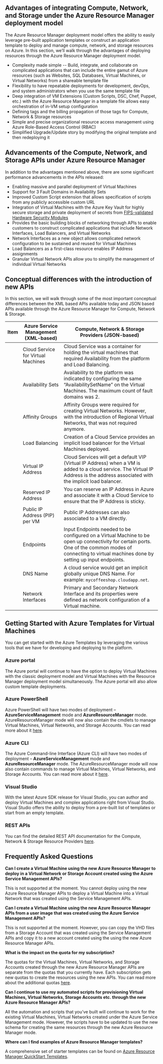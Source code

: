 


## Advantages of integrating Compute, Network, and Storage under the Azure Resource Manager deployment model
The Azure Resource Manager deployment model offers the ability to easily leverage pre-built application templates or construct an application template to deploy and manage compute, network, and storage resources on Azure. In this section, we’ll walk through the advantages of deploying resources through the Azure Resource Manager deployment model.

* Complexity made simple -- Build, integrate, and collaborate on complicated applications that can include the entire gamut of Azure resources (such as Websites, SQL Databases, Virtual Machines, or Virtual Networks) from a shareable template file
* Flexibility to have repeatable deployments for development, devOps, and system administrators when you use the same template file
* Deep integration of VM Extensions (Custom Scripts, DSC, Chef, Puppet, etc.) with the Azure Resource Manager in a template file allows easy orchestration of in-VM setup configuration
* Defining tags and the billing propagation of those tags for Compute, Network & Storage resources
* Simple and precise organizational resource access management using Azure Role-Based Access Control (RBAC)
* Simplified Upgrade/Update story by modifying the original template and then redeploying it

## Advancements of the Compute, Network, and Storage APIs under Azure Resource Manager
In addition to the advantages mentioned above, there are some significant performance advancements in the APIs released:

* Enabling massive and parallel deployment of Virtual Machines
* Support for 3 Fault Domains in Availability Sets
* Improved Custom Script extension that allows specification of scripts from any publicly accessible custom URL
* Integration of Virtual Machines with the Azure Key Vault for highly secure storage and private deployment of secrets from [FIPS-validated](http://wikipedia.org/wiki/FIPS_140-2) [Hardware Security Modules](http://wikipedia.org/wiki/Hardware_security_module)
* Provides the basic building blocks of networking through APIs to enable customers to construct complicated applications that include Network Interfaces, Load Balancers, and Virtual Networks
* Network Interfaces as a new object allows complicated network configuration to be sustained and reused for Virtual Machines
* Load Balancers as a first-class resource enables IP Address assignments
* Granular Virtual Network APIs allow you to simplify the management of individual Virtual Networks

## Conceptual differences with the introduction of new APIs
In this section, we will walk through some of the most important conceptual differences between the XML based APIs available today and JSON based APIs available through the Azure Resource Manager for Compute, Network & Storage.

| Item | Azure Service Management (XML-based) | Compute, Network & Storage Providers (JSON-based) |
| --- | --- | --- |
|  |Cloud Service for Virtual Machines |Cloud Service was a container for holding the virtual machines that required Availability from the platform and Load Balancing. |Cloud Service is no longer an object required for creating a Virtual Machine using the new model. | |
|  |Availability Sets |Availability to the platform was indicated by configuring the same “AvailabilitySetName” on the Virtual Machines. The maximum count of fault domains was 2. |Availability Set is a resource exposed by Microsoft.Compute Provider. Virtual Machines that require high availability must be included in the Availability Set. The maximum count of fault domains is now 3. | |
|  |Affinity Groups |Affinity Groups were required for creating Virtual Networks. However, with the introduction of Regional Virtual Networks, that was not required anymore. |To simplify, the Affinity Groups concept doesn’t exist in the APIs exposed through Azure Resource Manager. | |
|  |Load Balancing |Creation of a Cloud Service provides an implicit load balancer for the Virtual Machines deployed. |The Load Balancer is a resource exposed by the Microsoft.Network provider. The primary network interface of the Virtual Machines that needs to be load balanced should be referencing the load balancer. Load Balancers can be internal or external. [Read more.](../articles/virtual-network/resource-groups-networking.md) | |
|  |Virtual IP Address |Cloud Services will get a default VIP (Virtual IP Address) when a VM is added to a cloud service. The Virtual IP Address is the address associated with the implicit load balancer. |Public IP address is a resource exposed by the Microsoft.Network provider. Public IP Address can be Static (Reserved) or Dynamic. Dynamic Public IPs can be assigned to a Load Balancer. Public IPs can be secured using Security Groups. | |
|  |Reserved IP Address |You can reserve an IP Address in Azure and associate it with a Cloud Service to ensure that the IP Address is sticky. |Public IP Address can be created in “Static” mode and it offers the same capability as a “Reserved IP Address”. Static Public IPs can only be assigned to a Load balancer right now. | |
|  |Public IP Address (PIP) per VM |Public IP Addresses can also associated to a VM directly. |Public IP address is a resource exposed by the Microsoft.Network provider. Public IP Address can be Static (Reserved) or Dynamic. However, only dynamic Public IPs can be assigned to a Network Interface to get a Public IP per VM right now. | |
|  |Endpoints |Input Endpoints needed to be configured on a Virtual Machine to be open up connectivity for certain ports. One of the common modes of connecting to virtual machines done by setting up input endpoints. |Inbound NAT Rules can be configured on Load Balancers to achieve the same capability of enabling endpoints on specific ports for connecting to the VMs. | |
|  |DNS Name |A cloud service would get an implicit globally unique DNS Name. For example: `mycoffeeshop.cloudapp.net`. |DNS Names are optional parameters that can be specified on a Public IP Address resource. The FQDN will be in the following format - `<domainlabel>.<region>.cloudapp.azure.com`. | |
|  |Network Interfaces |Primary and Secondary Network Interface and its properties were defined as network configuration of a Virtual machine. |Network Interface is a resource exposed by Microsoft.Network Provider. The lifecycle of the Network Interface is not tied to a Virtual Machine. | |

## Getting Started with Azure Templates for Virtual Machines
You can get started with the Azure Templates by leveraging the various tools that we have for developing and deploying to the platform.

### Azure portal
The Azure portal will continue to have the option to deploy Virtual Machines with the classic deployment model and Virtual Machines with the Resource Manager deployment model simultaneously. The Azure portal will also allow custom template deployments.

### Azure PowerShell
Azure PowerShell will have two modes of deployment – **AzureServiceManagement** mode and **AzureResourceManager** mode.  AzureResourceManager mode will now also contain the cmdlets to manage Virtual Machines, Virtual Networks, and Storage Accounts. You can read more about it [here](../articles/powershell-azure-resource-manager.md).

### Azure CLI
The Azure Command-line Interface (Azure CLI) will have two modes of deployment – **AzureServiceManagement** mode and **AzureResourceManager** mode. The AzureResourceManager mode will now also contain commands to manage Virtual Machines, Virtual Networks, and Storage Accounts. You can read more about it [here](../articles/xplat-cli-azure-resource-manager.md).

### Visual Studio
With the latest Azure SDK release for Visual Studio, you can author and deploy Virtual Machines and complex applications right from Visual Studio. Visual Studio offers the ability to deploy from a pre-built list of templates or start from an empty template.

### REST APIs
You can find the detailed REST API documentation for the Compute, Network & Storage Resource Providers [here](https://msdn.microsoft.com/library/azure/dn790568.aspx).

## Frequently Asked Questions
**Can I create a Virtual Machine using the new Azure Resource Manager to deploy in a Virtual Network or Storage Account created using the Azure Service Management APIs?**

This is not supported at the moment. You cannot deploy using the new Azure Resource Manager APIs to deploy a Virtual Machine into a Virtual Network that was created using the Service Management APIs.

**Can I create a Virtual Machine using the new Azure Resource Manager APIs from a user image that was created using the Azure Service Management APIs?**

This is not supported at the moment. However, you can copy the VHD files from a Storage Account that was created using the Service Management APIs and copy it to a new account created using the using the new Azure Resource Manager APIs.

**What is the impact on the quota for my subscription?**

The quotas for the Virtual Machines, Virtual Networks, and Storage Accounts created through the new Azure Resource Manager APIs  are separate from the quotas that you currently have. Each subscription gets new quotas to create the resources using the new APIs. You can read more about the additional quotas [here](../articles/azure-subscription-service-limits.md).

**Can I continue to use my automated scripts for provisioning Virtual Machines, Virtual Networks, Storage Accounts etc. through the new Azure Resource Manager APIs?**

All the automation and scripts that you’ve built will continue to work for the existing Virtual Machines, Virtual Networks created under the Azure Service Management mode. However, the scripts have to be updated to use the new schema for creating the same resources through the new Azure Resource Manager mode.

**Where can I find examples of Azure Resource Manager templates?**

A comprehensive set of starter templates can be found on [Azure Resource Manager QuickStart Templates](https://azure.microsoft.com/documentation/templates/).

